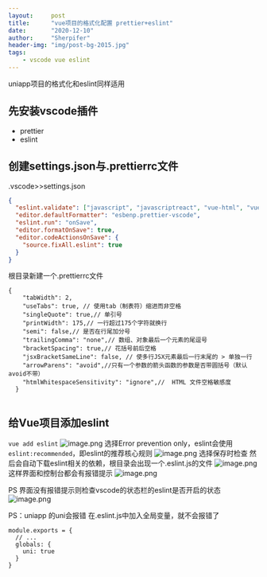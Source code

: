 ```yaml
---
layout:     post
title:      "vue项目的格式化配置 prettier+eslint"
date:       "2020-12-10"
author:     "Sherpifer"
header-img: "img/post-bg-2015.jpg"
tags:
    - vscode vue eslint
---
```

uniapp项目的格式化和eslint同样适用

## 先安装vscode插件
* prettier
* eslint
## 创建settings.json与.prettierrc文件
.vscode>>settings.json
```json
{
  "eslint.validate": ["javascript", "javascriptreact", "vue-html", "vue"],
  "editor.defaultFormatter": "esbenp.prettier-vscode",
  "eslint.run": "onSave",
  "editor.formatOnSave": true,
  "editor.codeActionsOnSave": {
    "source.fixAll.eslint": true
  }
}
```
根目录新建一个.prettierrc文件
```
{
    "tabWidth": 2,
    "useTabs": true, // 使用tab（制表符）缩进而非空格
    "singleQuote": true,// 单引号
    "printWidth": 175,// 一行超过175个字符就换行
    "semi": false,// 是否在行尾加分号
    "trailingComma": "none",// 数组、对象最后一个元素的尾逗号
    "bracketSpacing": true,// 花括号前后空格
    "jsxBracketSameLine": false, // 使多行JSX元素最后一行末尾的 > 单独一行
    "arrowParens": "avoid",//只有一个参数的箭头函数的参数是否带圆括号（默认avoid不带）
    "htmlWhitespaceSensitivity": "ignore",//  HTML 文件空格敏感度
  }
  
```
## 给Vue项目添加eslint
`vue add eslint`
![image.png](https://upload-images.jianshu.io/upload_images/25292152-d773b565c7c858de.png?imageMogr2/auto-orient/strip%7CimageView2/2/w/1240)
选择Error prevention only，eslint会使用`eslint:recommended`，即eslint的推荐核心规则
![image.png](https://upload-images.jianshu.io/upload_images/25292152-a7b90c2642fe19ad.png?imageMogr2/auto-orient/strip%7CimageView2/2/w/1240)
选择保存时检查
然后会自动下载eslint相关的依赖，根目录会出现一个.eslint.js的文件
![image.png](https://upload-images.jianshu.io/upload_images/25292152-a9dc3f1bde3a65b3.png?imageMogr2/auto-orient/strip%7CimageView2/2/w/1240)
这样界面和控制台都会有报错提示
![image.png](https://upload-images.jianshu.io/upload_images/25292152-ac988834d44dd87f.png?imageMogr2/auto-orient/strip%7CimageView2/2/w/1240)

PS 界面没有报错提示则检查vscode的状态栏的eslint是否开启的状态
![image.png](https://upload-images.jianshu.io/upload_images/25292152-16a49488d1ebf8da.png?imageMogr2/auto-orient/strip%7CimageView2/2/w/1240)

PS：uniapp 的uni会报错 在.eslint.js中加入全局变量，就不会报错了
```
module.exports = {
  // ...
  globals: {
    uni: true
  }
}
```


